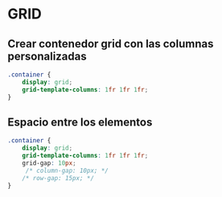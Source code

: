 # GRID

## Crear contenedor grid con las columnas personalizadas

```css
.container {
    display: grid;
    grid-template-columns: 1fr 1fr 1fr;
}
```

## Espacio entre los elementos

```css
.container {
    display: grid;
    grid-template-columns: 1fr 1fr 1fr;
    grid-gap: 10px;
     /* column-gap: 10px; */
    /* row-gap: 15px; */
}
```
